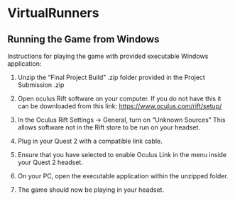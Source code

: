 # VirtualRunners

## Running the Game from Windows
Instructions for playing the game with provided executable Windows application:
1. Unzip the “Final Project Build” .zip folder provided in the Project Submission .zip
2. Open oculus Rift software on your computer. If you do not have this it can be downloaded from this link: https://www.oculus.com/rift/setup/
3. In the Oculus Rift Settings -> General, turn on “Unknown Sources” This allows software not in the Rift store to be run on your headset.

4. Plug in your Quest 2 with a compatible link cable.
5. Ensure that you have selected to enable Oculus Link in the menu inside your Quest 2 headset.
6. On your PC, open the executable application within the unzipped folder.
7. The game should now be playing in your headset.
